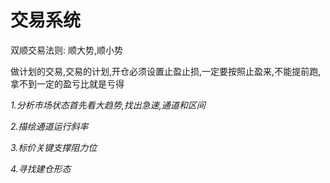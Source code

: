 # 交易系统

双顺交易法则: 顺大势,顺小势

做计划的交易,交易的计划,开仓必须设置止盈止损,一定要按照止盈来,不能提前跑,拿不到一定的盈亏比就是亏得

_1.分析市场状态首先看大趋势,找出急速,通道和区间_

_2.描绘通道运行斜率_

_3.标价关键支撑阻力位_

_4.寻找建仓形态_